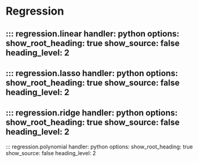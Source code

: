 # Regression

::: regression.linear
    handler: python
    options:
        show_root_heading: true
        show_source: false
        heading_level: 2
---------------------------------------
::: regression.lasso
    handler: python
    options:
        show_root_heading: true
        show_source: false
        heading_level: 2
---------------------------------------
::: regression.ridge
    handler: python
    options:
        show_root_heading: true
        show_source: false
        heading_level: 2
---------------------------------------
::: regression.polynomial
    handler: python
    options:
        show_root_heading: true
        show_source: false
        heading_level: 2
